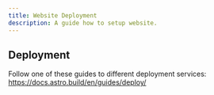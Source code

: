 ```yaml
---
title: Website Deployment
description: A guide how to setup website.
---
```


## Deployment
Follow one of these guides to different deployment services:
https://docs.astro.build/en/guides/deploy/